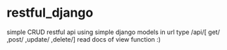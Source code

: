# restful_django
simple CRUD restful api using simple django models
in url type /api/[ get/ ,post/ ,update/ ,delete/]
read docs of view function :)
